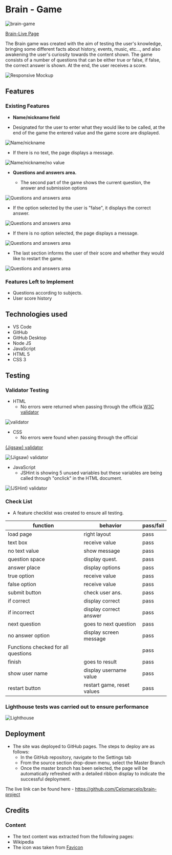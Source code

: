 # Brain - Game
![brain-game](assets/images/android-chrome-192x192.png)

[Brain-Live Page](https://celomarcelo.github.io/brain-project/)

The Brain game was created with the aim of testing the user's knowledge, bringing some different facts about history, events, music, etc..., and also awakening the user's curiosity towards the content shown.
The game consists of a number of questions that can be either true or false, if false, the correct answer is shown.
At the end, the user receives a score.

![Responsive Mockup](assets/images/mockup.png)

## Features 

### Existing Features

- __Name/nickname field__

 - Designated for the user to enter what they would like to be called, at the end of the game the entered value and the game score are displayed.
   
![Name/nickname](assets/images/first-part.png)

- If there is no text, the page displays a message.

![Name/nickname/no value](assets/images/notextvalue.png)

- __Questions and answers area.__

  - The second part of the game shows the current question, the answer and submission options

![Questions and answers area](assets/images/secon-part-c-answer.png)

  - If the option selected by the user is "false", it displays the correct answer.

![Questions and answers area](assets/images/second-part-answer.png)

  - If there is no option selected, the page displays a message.

![Questions and answers area](assets/images/no-answer.png)

  - The last section informs the user of their score and whether they would like to restart the game.

![Questions and answers area](assets/images/last-part.png)

### Features Left to Implement

- Questions according to subjects.
- User score history

## Technologies used

- VS Code
- GitHub
- GitHub Desktop
- Node JS
- JavaScript
- HTML 5
- CSS 3


## Testing 

### Validator Testing 

- HTML
  - No errors were returned when passing through the officia
[W3C validator](https://validator.w3.org)

![validator](assets/images/w3-validator.png)
   
- CSS
  - No errors were found when passing through the official
  
[(Jigsaw) validator](https://jigsaw.w3.org)

![(Jigsaw) validator](assets/images/css-validator.png)

- JavaScript
  - JSHint is showing 5 unused variables but these variables are being called through "onclick" in the HTML document.

![(JSHint) validator](assets/images/jshint.png)
   
### Check List
- A feature checklist was created to ensure all testing.

| function        | behavior                  | pass/fail |
|-----------------|---------------------------|---------- |
| load page       | right layout              | pass      |
| text box        | receive value             | pass      |
| no text value   | show message              | pass      |
| question space  | display quest.            | pass      |
| answer place    | display options           | pass      |
| true option     | receive value             | pass      |
| false option    | receive value             | pass      |
| submit button   | check user ans.           | pass      |
|if correct       | display correct           | pass      |
|if incorrect     | display correct answer    | pass      |
|next question    | goes to next question     | pass      |
|no answer option | display screen message    | pass      |
|Functions checked for all questions         || pass      |
|finish           | goes to result            | pass      |
|show user name   | display username value    | pass      |
|restart button   | restart game, reset values| pass      |

### Lighthouse tests was carried out to ensure performance

![Lighthouse](assets/images/lighthouse.png)

## Deployment

- The site was deployed to GitHub pages. The steps to deploy are as follows: 
  - In the GitHub repository, navigate to the Settings tab 
  - From the source section drop-down menu, select the Master Branch
  - Once the master branch has been selected, the page will be automatically refreshed with a detailed ribbon display to indicate the successful deployment. 

The live link can be found here - https://github.com/Celomarcelo/brain-project 


## Credits 

### Content 
 
- The text content was extracted from the following pages:
 - Wikipedia
- The icon was taken from 
[Favicon](https://favicon.io)
